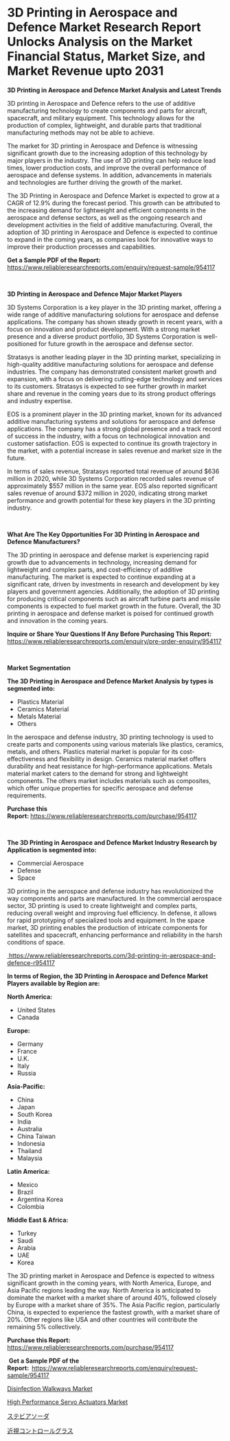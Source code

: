 <p><h1>3D Printing in Aerospace and Defence Market Research Report Unlocks Analysis on the Market Financial Status, Market Size, and Market Revenue upto 2031</h1></p><p><strong>3D Printing in Aerospace and Defence Market Analysis and Latest Trends</strong></p>
<p><p>3D printing in Aerospace and Defence refers to the use of additive manufacturing technology to create components and parts for aircraft, spacecraft, and military equipment. This technology allows for the production of complex, lightweight, and durable parts that traditional manufacturing methods may not be able to achieve.</p><p>The market for 3D printing in Aerospace and Defence is witnessing significant growth due to the increasing adoption of this technology by major players in the industry. The use of 3D printing can help reduce lead times, lower production costs, and improve the overall performance of aerospace and defense systems. In addition, advancements in materials and technologies are further driving the growth of the market.</p><p>The 3D Printing in Aerospace and Defence Market is expected to grow at a CAGR of 12.9% during the forecast period. This growth can be attributed to the increasing demand for lightweight and efficient components in the aerospace and defense sectors, as well as the ongoing research and development activities in the field of additive manufacturing. Overall, the adoption of 3D printing in Aerospace and Defence is expected to continue to expand in the coming years, as companies look for innovative ways to improve their production processes and capabilities.</p></p>
<p><strong>Get a Sample PDF of the Report:&nbsp;</strong> <a href="https://www.reliableresearchreports.com/enquiry/request-sample/954117">https://www.reliableresearchreports.com/enquiry/request-sample/954117</a></p>
<p>&nbsp;</p>
<p><strong>3D Printing in Aerospace and Defence Major Market Players</strong></p>
<p><p>3D Systems Corporation is a key player in the 3D printing market, offering a wide range of additive manufacturing solutions for aerospace and defense applications. The company has shown steady growth in recent years, with a focus on innovation and product development. With a strong market presence and a diverse product portfolio, 3D Systems Corporation is well-positioned for future growth in the aerospace and defense sector.</p><p>Stratasys is another leading player in the 3D printing market, specializing in high-quality additive manufacturing solutions for aerospace and defense industries. The company has demonstrated consistent market growth and expansion, with a focus on delivering cutting-edge technology and services to its customers. Stratasys is expected to see further growth in market share and revenue in the coming years due to its strong product offerings and industry expertise.</p><p>EOS is a prominent player in the 3D printing market, known for its advanced additive manufacturing systems and solutions for aerospace and defense applications. The company has a strong global presence and a track record of success in the industry, with a focus on technological innovation and customer satisfaction. EOS is expected to continue its growth trajectory in the market, with a potential increase in sales revenue and market size in the future.</p><p>In terms of sales revenue, Stratasys reported total revenue of around $636 million in 2020, while 3D Systems Corporation recorded sales revenue of approximately $557 million in the same year. EOS also reported significant sales revenue of around $372 million in 2020, indicating strong market performance and growth potential for these key players in the 3D printing industry.</p></p>
<p>&nbsp;</p>
<p><strong>What Are The Key Opportunities For 3D Printing in Aerospace and Defence Manufacturers?</strong></p>
<p><p>The 3D printing in aerospace and defense market is experiencing rapid growth due to advancements in technology, increasing demand for lightweight and complex parts, and cost-efficiency of additive manufacturing. The market is expected to continue expanding at a significant rate, driven by investments in research and development by key players and government agencies. Additionally, the adoption of 3D printing for producing critical components such as aircraft turbine parts and missile components is expected to fuel market growth in the future. Overall, the 3D printing in aerospace and defense market is poised for continued growth and innovation in the coming years.</p></p>
<p><strong>Inquire or Share Your Questions If Any Before Purchasing This Report:</strong> <a href="https://www.reliableresearchreports.com/enquiry/pre-order-enquiry/954117">https://www.reliableresearchreports.com/enquiry/pre-order-enquiry/954117</a></p>
<p>&nbsp;</p>
<p><strong>Market Segmentation</strong></p>
<p><strong>The 3D Printing in Aerospace and Defence Market Analysis by types is segmented into:</strong></p>
<p><ul><li>Plastics Material</li><li>Ceramics Material</li><li>Metals Material</li><li>Others</li></ul></p>
<p><p>In the aerospace and defense industry, 3D printing technology is used to create parts and components using various materials like plastics, ceramics, metals, and others. Plastics material market is popular for its cost-effectiveness and flexibility in design. Ceramics material market offers durability and heat resistance for high-performance applications. Metals material market caters to the demand for strong and lightweight components. The others market includes materials such as composites, which offer unique properties for specific aerospace and defense requirements.</p></p>
<p><strong>Purchase this Report:&nbsp;</strong><a href="https://www.reliableresearchreports.com/purchase/954117">https://www.reliableresearchreports.com/purchase/954117</a></p>
<p>&nbsp;</p>
<p><strong>The 3D Printing in Aerospace and Defence Market Industry Research by Application is segmented into:</strong></p>
<p><ul><li>Commercial Aerospace</li><li>Defense</li><li>Space</li></ul></p>
<p><p>3D printing in the aerospace and defense industry has revolutionized the way components and parts are manufactured. In the commercial aerospace sector, 3D printing is used to create lightweight and complex parts, reducing overall weight and improving fuel efficiency. In defense, it allows for rapid prototyping of specialized tools and equipment. In the space market, 3D printing enables the production of intricate components for satellites and spacecraft, enhancing performance and reliability in the harsh conditions of space.</p></p>
<p><a href="https://www.reliableresearchreports.com/3d-printing-in-aerospace-and-defence-r954117">&nbsp;https://www.reliableresearchreports.com/3d-printing-in-aerospace-and-defence-r954117</a></p>
<p><strong>In terms of Region, the 3D Printing in Aerospace and Defence Market Players available by Region are:</strong></p>
<p>
    <p> <strong> North America: </strong>
        <ul>
            <li>United States</li>
            <li>Canada</li>
        </ul>
        </p> 
    <p> <strong> Europe: </strong>
        <ul>
            <li>Germany</li>
            <li>France</li>
            <li>U.K.</li>
            <li>Italy</li>
            <li>Russia</li>
        </ul>
        </p> 
    <p> <strong> Asia-Pacific: </strong>
        <ul>
            <li>China</li>
            <li>Japan</li>
            <li>South Korea</li>
            <li>India</li>
            <li>Australia</li>
            <li>China Taiwan</li>
            <li>Indonesia</li>
            <li>Thailand</li>
            <li>Malaysia</li>
        </ul>
        </p> 
    <p> <strong> Latin America: </strong>
        <ul>
            <li>Mexico</li>
            <li>Brazil</li>
            <li>Argentina Korea</li>
            <li>Colombia</li>
        </ul>
        </p> 
    <p> <strong> Middle East & Africa: </strong>
        <ul>
            <li>Turkey</li>
            <li>Saudi</li>
            <li>Arabia</li>
            <li>UAE</li>
            <li>Korea</li>
        </ul>
    </p>
    </p>
<p><p>The 3D printing market in Aerospace and Defence is expected to witness significant growth in the coming years, with North America, Europe, and Asia Pacific regions leading the way. North America is anticipated to dominate the market with a market share of around 40%, followed closely by Europe with a market share of 35%. The Asia Pacific region, particularly China, is expected to experience the fastest growth, with a market share of 20%. Other regions like USA and other countries will contribute the remaining 5% collectively.</p></p>
<p><strong>Purchase this Report: </strong><a href="https://www.reliableresearchreports.com/purchase/954117">https://www.reliableresearchreports.com/purchase/954117</a></p>
<p>&nbsp;<strong>Get a Sample PDF of the Report:&nbsp;&nbsp;</strong><a href="https://www.reliableresearchreports.com/enquiry/request-sample/954117">https://www.reliableresearchreports.com/enquiry/request-sample/954117</a></p>
<p><strong></strong></p>
<p><p><a href="https://www.linkedin.com/pulse/disinfection-walkways-market-report-reveals-latest-trends-growth-l6sxe">Disinfection Walkways Market</a></p><p><a href="https://www.linkedin.com/pulse/high-performance-servo-actuators-market-analysis-sze-forecasted-sihkc">High Performance Servo Actuators Market</a></p><p><a href="https://github.com/leigh4852023/Market-Research-Report-List-1/blob/main/213816555345.md">ステビアソーダ</a></p><p><a href="https://github.com/alyle7648/Market-Research-Report-List-1/blob/main/315269555344.md">近視コントロールグラス</a></p></p>